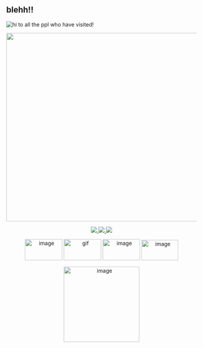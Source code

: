 ## blehh!!  
![hi to all the ppl who have visited!](https://komarev.com/ghpvc/?username=deerlyyy&color=green)
<p align="center">
<img width="1500" height="500" alt="image" src="https://github.com/user-attachments/assets/1d71bce3-ee4a-4215-8a8a-4276e35f4812" />



<p align="center">
  <a href="https://deersareawesome.carrd.co/">
    <img src="https://img.shields.io/badge/abt%20me-🦌%20click%20here-A0522D?style=for-the-badge&logoColor=white" />
  </a>
  <a href="https://mydeeryv.atabook.org/">
    <img src="https://img.shields.io/badge/atabook-📚%20visit%20me-0000FF?style=for-the-badge&logoColor=white" />
  </a>
  <a href="https://en.pronouns.page/@mydeeryv_">
    <img src="https://img.shields.io/badge/pronouns%20page-🌸%20click%20here-FF69B4?style=for-the-badge&logoColor=white" />
  </a>
</p>

<p align="center">
  <img width="99" height="56" alt="image" src="https://github.com/user-attachments/assets/6fd42a3b-b9bb-4a16-9f85-e5c65f5ace4c" /> <img width="99" height="56" alt="gif" src="https://64.media.tumblr.com/f9fb5837102d805eb51b73e7b8568a91/c0bd66d17964d11b-a6/s100x200/9ce254aa05dab3bf9ac4fdcffb94216a52422fb4.gifv" /> <img width="99" height="56" alt="image" src="https://github.com/user-attachments/assets/e137aa4c-da26-4961-9b35-d52975f028cf" /> <img width="97" height="54" alt="image" src="https://github.com/user-attachments/assets/55ae8f3b-4cbe-4572-aea8-f197fe4dc563" />
   <p align="center">
  <img width="200" height="200" alt="image" src="https://64.media.tumblr.com/36a33a62638401effd0082760deebb7e/d4fe05dcb2568392-db/s400x600/fcfd5029e4d09a88d4cd1dc5b82cfad284637eb7.gifv" />




 
 
 






 











